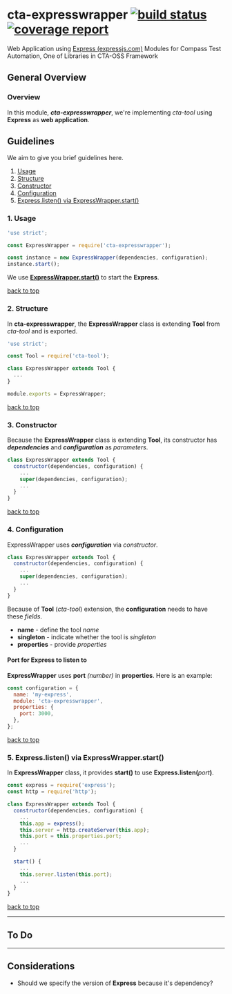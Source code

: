 # cta-expresswrapper [ ![build status](https://git.sami.int.thomsonreuters.com/compass/cta-expresswrapper/badges/master/build.svg)](https://git.sami.int.thomsonreuters.com/compass/cta-expresswrapper/commits/master) [![coverage report](https://git.sami.int.thomsonreuters.com/compass/cta-expresswrapper/badges/master/coverage.svg)](https://git.sami.int.thomsonreuters.com/compass/cta-expresswrapper/commits/master)

Web Application using [Express (expressjs.com)](https://expressjs.com) Modules for Compass Test Automation, One of Libraries in CTA-OSS Framework

## General Overview

### Overview

In this module, **_cta-expresswrapper_**, we're implementing _cta-tool_ using **Express** as **web application**.

## Guidelines

We aim to give you brief guidelines here.

1. [Usage](#1-usage)
1. [Structure](#2-structure)
1. [Constructor](#3-constructor)
1. [Configuration](#4-configuration)
1. [Express.listen() via ExpressWrapper.start()](#5-express-listen-via-expresswrapper-start-)

### 1. Usage
```javascript
'use strict';

const ExpressWrapper = require('cta-expresswrapper');

const instance = new ExpressWrapper(dependencies, configuration);
instance.start();
```

We use [**ExpressWrapper.start()**](#5-express-listen-via-expresswrapper-start-) to start the **Express**.

[back to top](#guidelines)

### 2. Structure

In **cta-expresswrapper**, the **ExpressWrapper** class is extending **Tool** from _cta-tool_ and is exported.

```javascript
'use strict';

const Tool = require('cta-tool');

class ExpressWrapper extends Tool {
  ...
}

module.exports = ExpressWrapper;
```

[back to top](#guidelines)

### 3. Constructor

Because the **ExpressWrapper** class is extending **Tool**, its constructor has **_dependencies_** and **_configuration_** as _parameters_.

```javascript
class ExpressWrapper extends Tool {
  constructor(dependencies, configuration) {
    ...
    super(dependencies, configuration);
    ...
  }
}
```

[back to top](#guidelines)

### 4. Configuration

ExpressWrapper uses **_configuration_** via _constructor_.

```javascript
class ExpressWrapper extends Tool {
  constructor(dependencies, configuration) {
    ...
    super(dependencies, configuration);
    ...
  }
}
```

Because of **Tool** (_cta-tool_) extension, the **configuration** needs to have these _fields_.

* **name** - define the tool _name_
* **singleton** - indicate whether the tool is _singleton_
* **properties** - provide _properties_

#### Port for Express to listen to

**ExpressWrapper** uses **port** _(number)_ in **properties**. Here is an example:

```javascript
const configuration = {
  name: 'my-express',
  module: 'cta-expresswrapper',
  properties: {
    port: 3000,
  },
};
```

[back to top](#guidelines)

### 5. Express.listen() via ExpressWrapper.start()

In **ExpressWrapper** class, it provides **start()** to use **Express.listen(**_port_**)**.

```javascript
const express = require('express');
const http = require('http');

class ExpressWrapper extends Tool {
  constructor(dependencies, configuration) {
    ...
    this.app = express();
    this.server = http.createServer(this.app);
    this.port = this.properties.port;
    ...
  }

  start() {
    ...
    this.server.listen(this.port);
    ...
  }
}
```

[back to top](#guidelines)

------

## To Do

------

## Considerations

* Should we specify the version of **Express** because it's dependency?
